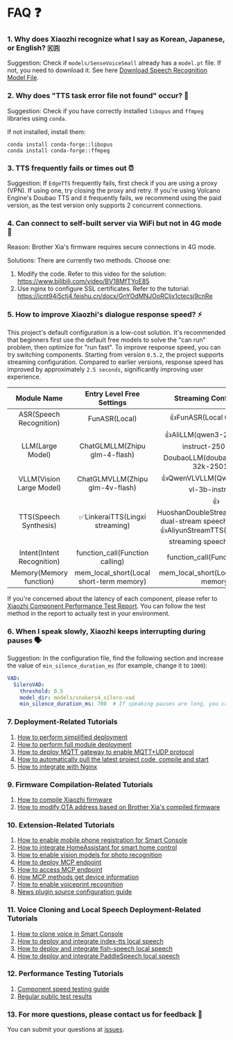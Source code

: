 # FAQ ❓

### 1. Why does Xiaozhi recognize what I say as Korean, Japanese, or English? 🇰🇷

Suggestion: Check if `models/SenseVoiceSmall` already has a `model.pt` file. If not, you need to download it. See here [Download Speech Recognition Model File](Deployment.md#model-files).

### 2. Why does "TTS task error file not found" occur? 📁

Suggestion: Check if you have correctly installed `libopus` and `ffmpeg` libraries using `conda`.

If not installed, install them:

```
conda install conda-forge::libopus
conda install conda-forge::ffmpeg
```

### 3. TTS frequently fails or times out ⏰

Suggestion: If `EdgeTTS` frequently fails, first check if you are using a proxy (VPN). If using one, try closing the proxy and retry. If you're using Volcano Engine's Doubao TTS and it frequently fails, we recommend using the paid version, as the test version only supports 2 concurrent connections.

### 4. Can connect to self-built server via WiFi but not in 4G mode 🔐

Reason: Brother Xia's firmware requires secure connections in 4G mode.

Solutions: There are currently two methods. Choose one:

1. Modify the code. Refer to this video for the solution: https://www.bilibili.com/video/BV18MfTYoE85
2. Use nginx to configure SSL certificates. Refer to the tutorial: https://icnt94i5ctj4.feishu.cn/docx/GnYOdMNJOoRCljx1ctecsj9cnRe

### 5. How to improve Xiaozhi's dialogue response speed? ⚡

This project's default configuration is a low-cost solution. It's recommended that beginners first use the default free models to solve the "can run" problem, then optimize for "run fast". To improve response speed, you can try switching components. Starting from version `0.5.2`, the project supports streaming configuration. Compared to earlier versions, response speed has improved by approximately `2.5 seconds`, significantly improving user experience.

| Module Name | Entry Level Free Settings | Streaming Configuration |
|:---:|:---:|:---:|
| ASR(Speech Recognition) | FunASR(Local) | 👍FunASR(Local GPU mode) |
| LLM(Large Model) | ChatGLMLLM(Zhipu glm-4-flash) | 👍AliLLM(qwen3-235b-a22b-instruct-2507) or 👍DoubaoLLM(doubao-1-5-pro-32k-250115) |
| VLLM(Vision Large Model) | ChatGLMVLLM(Zhipu glm-4v-flash) | 👍QwenVLVLLM(Qwen qwen2.5-vl-3b-instructh) |
| TTS(Speech Synthesis) | ✅LinkeraiTTS(Lingxi streaming) | 👍HuoshanDoubleStreamTTS(Volcano dual-stream speech synthesis) or 👍AliyunStreamTTS(Alibaba Cloud streaming speech synthesis) |
| Intent(Intent Recognition) | function_call(Function calling) | function_call(Function calling) |
| Memory(Memory function) | mem_local_short(Local short-term memory) | mem_local_short(Local short-term memory) |

If you're concerned about the latency of each component, please refer to [Xiaozhi Component Performance Test Report](https://github.com/xinnan-tech/xiaozhi-performance-research). You can follow the test method in the report to actually test in your environment.

### 6. When I speak slowly, Xiaozhi keeps interrupting during pauses 🗣️

Suggestion: In the configuration file, find the following section and increase the value of `min_silence_duration_ms` (for example, change it to `1000`):

```yaml
VAD:
  SileroVAD:
    threshold: 0.5
    model_dir: models/snakers4_silero-vad
    min_silence_duration_ms: 700  # If speaking pauses are long, you can increase this value
```

### 7. Deployment-Related Tutorials
1. [How to perform simplified deployment](./Deployment.md)<br/>
2. [How to perform full module deployment](./Deployment_all.md)<br/>
3. [How to deploy MQTT gateway to enable MQTT+UDP protocol](./mqtt-gateway-integration.md)<br/>
4. [How to automatically pull the latest project code, compile and start](./dev-ops-integration.md)<br/>
5. [How to integrate with Nginx](https://github.com/xinnan-tech/xiaozhi-esp32-server/issues/791)<br/>

### 9. Firmware Compilation-Related Tutorials
1. [How to compile Xiaozhi firmware](./firmware-build.md)<br/>
2. [How to modify OTA address based on Brother Xia's compiled firmware](./firmware-setting.md)<br/>

### 10. Extension-Related Tutorials
1. [How to enable mobile phone registration for Smart Console](./ali-sms-integration.md)<br/>
2. [How to integrate HomeAssistant for smart home control](./homeassistant-integration.md)<br/>
3. [How to enable vision models for photo recognition](./mcp-vision-integration.md)<br/>
4. [How to deploy MCP endpoint](./mcp-endpoint-enable.md)<br/>
5. [How to access MCP endpoint](./mcp-endpoint-integration.md)<br/>
6. [How MCP methods get device information](./mcp-get-device-info.md)<br/>
7. [How to enable voiceprint recognition](./voiceprint-integration.md)<br/>
8. [News plugin source configuration guide](./newsnow_plugin_config.md)<br/>

### 11. Voice Cloning and Local Speech Deployment-Related Tutorials
1. [How to clone voice in Smart Console](./huoshan-streamTTS-voice-cloning.md)<br/>
2. [How to deploy and integrate index-tts local speech](./index-stream-integration.md)<br/>
3. [How to deploy and integrate fish-speech local speech](./fish-speech-integration.md)<br/>
4. [How to deploy and integrate PaddleSpeech local speech](./paddlespeech-deploy.md)<br/>

### 12. Performance Testing Tutorials
1. [Component speed testing guide](./performance_tester.md)<br/>
2. [Regular public test results](https://github.com/xinnan-tech/xiaozhi-performance-research)<br/>

### 13. For more questions, please contact us for feedback 💬

You can submit your questions at [issues](https://github.com/xinnan-tech/xiaozhi-esp32-server/issues).

